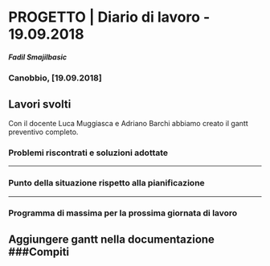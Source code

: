 # PROGETTO | Diario di lavoro - 19.09.2018
##### Fadil Smajilbasic
### Canobbio, [19.09.2018]

## Lavori svolti

Con il docente Luca Muggiasca e Adriano Barchi abbiamo creato il gantt preventivo completo.


###  Problemi riscontrati e soluzioni adottate
---
###  Punto della situazione rispetto alla pianificazione
---
### Programma di massima per la prossima giornata di lavoro
Aggiungere gantt nella documentazione
###Compiti
---